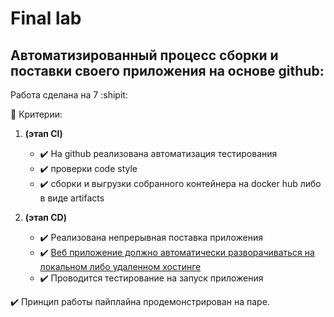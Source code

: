 # Final lab

## Автоматизированный процесс сборки и поставки своего приложения на основе github:

Работа сделана на 7 :shipit:

:open_book: Критерии:  
1. **(этап CI)**
    - :heavy_check_mark: На github реализована автоматизация тестирования
    - :heavy_check_mark: проверки code style
    - :heavy_check_mark: сборки и выгрузки собранного контейнера на docker hub либо в виде artifacts

2. **(этап CD)**
    - :heavy_check_mark: Реализована непрерывная поставка приложения
    - :heavy_check_mark: [Веб приложение должно автоматически разворачиваться на локальном либо удаленном хостинге](http://52.186.170.207:8080/)
    - :heavy_check_mark: Проводится тестирование на запуск приложения

:heavy_check_mark: Принцип работы пайплайна продемонстрирован на паре.
